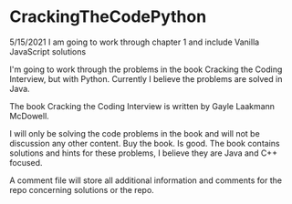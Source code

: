 # CrackingTheCodePython
5/15/2021
I am going to work through chapter 1 and include Vanilla JavaScript solutions

I'm going to work through the problems in the book Cracking the Coding Interview, but with Python.
Currently I believe the problems are solved in Java.

The book Cracking the Coding Interview is written by Gayle Laakmann McDowell.

I will only be solving the code problems in the book and will not be discussion any other content.
Buy the book.  Is good. 
The book contains solutions and hints for these problems, I believe they are Java and C++ focused.


A comment file will store all additional information and comments for the repo concerning solutions or the repo. 

